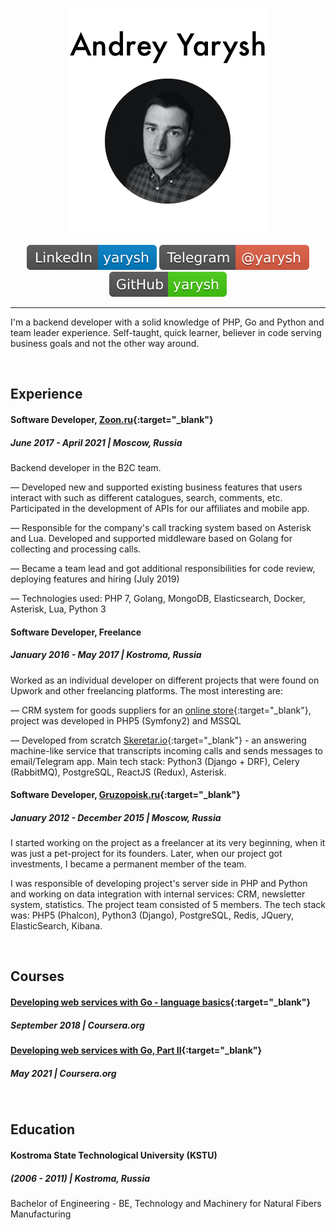 <p align="center">
    <img src="./photo.png">
</p>

<p align="center">
    <a href="https://www.linkedin.com/in/yarysh/" target="_blank"><img src="linkedin.svg" alt="LinkedIn"></a>
    <a href="https://t.me/yarysh" target="_blank"><img src="telegram.svg" alt="Telegram"></a>
    <a href="https://github.com/yarysh" target="_blank"><img src="github.svg" alt="GitHub"></a>
</p>

---

I'm a backend developer with a solid knowledge of PHP, Go and Python and team leader experience. Self-taught, quick learner, believer in code serving business goals and not the other way around.

<br/>

## Experience 

#### Software Developer, [Zoon.ru](https://zoon.ru/){:target="_blank"}
##### June 2017 - April 2021 | Moscow, Russia

Backend developer in the B2C team.

— Developed new and supported existing business features that users interact with such as different catalogues, search, comments, etc. Participated in the development of APIs for our affiliates and mobile app.

— Responsible for the company's call tracking system based on Asterisk and Lua. Developed and supported middleware based on Golang for collecting and processing calls.

— Became a team lead and got additional responsibilities for code review, deploying features and hiring (July 2019)

— Technologies used: PHP 7, Golang, MongoDB, Elasticsearch, Docker, Asterisk, Lua, Python 3
<br />

#### Software Developer, Freelance
##### January 2016 - May 2017 | Kostroma, Russia

Worked as an individual developer on different projects that were found on Upwork and other freelancing platforms. The most interesting are:

— CRM system for goods suppliers for an [online store](https://akson.ru){:target="_blank"}, project was developed in PHP5 (Symfony2) and MSSQL

— Developed from scratch [Skeretar.io](https://sekretar.io){:target="_blank"} - an answering machine-like service that transcripts incoming calls and sends messages to email/Telegram app. Main tech stack: Python3 (Django + DRF), Celery (RabbitMQ), PostgreSQL, ReactJS (Redux), Asterisk.
<br />

#### Software Developer, [Gruzopoisk.ru](https://gruzopoisk.ru/){:target="_blank"}
##### January 2012 - December 2015 | Moscow, Russia

I started working on the project as a freelancer at its very beginning, when it was just a pet-project for its founders. Later, when our project got investments, I became a permanent member of the team.

I was responsible of developing project's server side in PHP and Python and working on data integration with internal services: CRM, newsletter system, statistics.
The project team consisted of 5 members. The tech stack was: PHP5 (Phalcon), Python3 (Django), PostgreSQL, Redis, JQuery, ElasticSearch, Kibana.

<br/>

## Courses

#### [Developing web services with Go - language basics](https://www.coursera.org/account/accomplishments/verify/JT29V4TZ79TS){:target="_blank"}
##### September 2018 | Coursera.org

#### [Developing web services with Go, Part II](https://www.coursera.org/account/accomplishments/verify/2AEGUPWCLBEM){:target="_blank"}
##### May 2021 | Coursera.org

<br />

## Education

#### Kostroma State Technological University (KSTU)
##### (2006 - 2011) | Kostroma, Russia

Bachelor of Engineering - BE, Technology and Machinery for Natural Fibers Manufacturing
